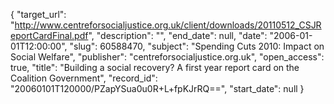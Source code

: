 {
  "target_url": "http://www.centreforsocialjustice.org.uk/client/downloads/20110512_CSJReportCardFinal.pdf", 
  "description": "", 
  "end_date": null, 
  "date": "2006-01-01T12:00:00", 
  "slug": 60588470, 
  "subject": "Spending Cuts 2010: Impact on Social Welfare", 
  "publisher": "centreforsocialjustice.org.uk", 
  "open_access": true, 
  "title": "Building a social recovery? A first year report card on the Coalition Government", 
  "record_id": "20060101T120000/PZapYSua0u0R+L+fpKJrRQ==", 
  "start_date": null
}


